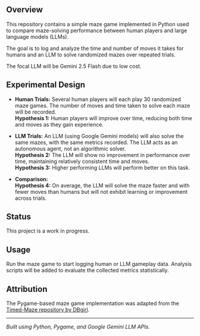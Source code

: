 ## Overview

This repository contains a simple maze game implemented in Python used to compare maze-solving performance between human players and large language models (LLMs).

The goal is to log and analyze the time and number of moves it takes for humans and an LLM to solve randomized mazes over repeated trials.

The focal LLM will be Gemini 2.5 Flash due to low cost.

## Experimental Design

- **Human Trials:** Several human players will each play 30 randomized maze games. The number of moves and time taken to solve each maze will be recorded.  
  **Hypothesis 1:** Human players will improve over time, reducing both time and moves as they gain experience.

- **LLM Trials:** An LLM (using Google Gemini models) will also solve the same mazes, with the same metrics recorded. The LLM acts as an autonomous agent, not an algorithmic solver.  
  **Hypothesis 2:** The LLM will show no improvement in performance over time, maintaining relatively consistent time and moves.  
  **Hypothesis 3:** Higher performing LLMs will perform better on this task.

- **Comparison:**  
  **Hypothesis 4:** On average, the LLM will solve the maze faster and with fewer moves than humans but will not exhibit learning or improvement across trials.

## Status

This project is a work in progress.

## Usage

Run the maze game to start logging human or LLM gameplay data. Analysis scripts will be added to evaluate the collected metrics statistically.

## Attribution

The Pygame-based maze game implementation was adapted from the [Timed-Maze repository by DBgirl](https://github.com/DBgirl/PyGames/tree/c562037ec178991bb22b514c10d0fc0dfab38c13/Timed-Maze).

---

*Built using Python, Pygame, and Google Gemini LLM APIs.*
